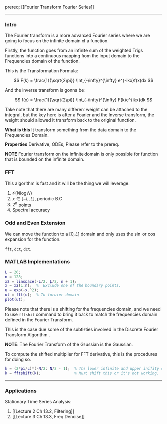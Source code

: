 prereq: [[Fourier Transform Fourier Series]]


---
### Intro

The Fourier transform is a more advanced Fourier series where we are going to focus on the infinite domain of a function. 

Firstly, the function goes from an infinite sum of the weighted Trigs functions into a continuous mapping from the input domain to the Frequencies domain of the function.  

This is the Transformation Formula: 

$$
F(k) = 
\frac{1}{\sqrt{2\pi}}
\int_{-\infty}^{\infty} e^{-ikx}f(x)dx
$$

And the inverse transform is gonna be: 

$$
f(x) = \frac{1}{\sqrt{2\pi}}
\int_{-\infty}^{\infty}
F(k)e^{ikx}dk
$$

Take note that there are many different weight can be attached to the integral, but the key here is after a Fourier and the Inverse transform, the weight should allowed it transform back to the original function.  

**What is this**
It transform something from the data domain to the Frequencies Domain. 

**Properties**
Derivative, ODEs, Please refer to the prereq. 


**NOTE**
Fourier transform on the infinite domain is only possible for function that is bounded on the infinite domain. 

### FFT

This algorithm is fast and it will be the thing we will leverage. 
1. $\mathcal{O}(N\log{N})$
2. $x\in[-L, L]$, periodic B.C
3. $2^n$ points
4. Spectral accuracy

### Odd and Even Extension

We can move the function to a $[0, L]$ domain and only uses the $\sin$ or $\cos$ expansion for the function. 

`fft`, `dct`, `dct`. 


### MATLAB Implementations 
```matlab
L = 20;
n = 128; 
x2 = linspace(-L/2, L/2, n + 1);
x = x2(1:n);  %  Exclude one of the boundary points. 
u = exp(-x.^2);
ut = fft(u);  % To foruier domain 
plot(ut);
```

Please note that there is a shifting for the frequencies domain, and we need to use `fftshit` command to bring it back to match the frequencies domain defined in the Fourier Transform. 

This is the case due some of the subtleties involved in the Discrete Fourier Transform Algorithm .

**NOTE**: 
The Fourier Transform of the Gaussian is the Gaussian. 

To compute the shifted multiplier for FFT derivative, this is the procedures for doing so. 
```matlab
k = (2*pi/L)*(-N/2: N/2 - 1);  % The lower infinite and upper inifity on the fourier transform. 
k = fftshift(k);               % Must shift this or it's not working. 
```

---

### Applications 
Stationary Time Series Analysis: 
1. [[Lecture 2 Ch 13.2, Filtering]]
2. [[Lecture 3 Ch 13.3, Freq Denoise]]

